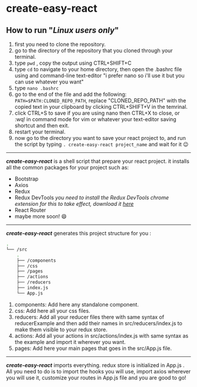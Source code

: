 # create-easy-react

## How to run "<em>Linux users only</em>"

1. first you need to clone the repository.
2. go to the directory of the repository that you cloned through your terminal.
3. type `pwd` , copy the output using CTRL+SHIFT+C
4. type `cd` to navigate to your home directory, then open the .bashrc file using and command-line text-editor "i prefer nano so i'll use it but you can use whatever you want"
5. type `nano .bashrc`
6. go to the end of the file and add the following: `PATH=$PATH:CLONED_REPO_PATH`, replace "CLONED_REPO_PATH" with the copied text in your clipboard by clicking CTRL+SHIFT+V in the temrinal.
7. click CTRL+S to save if you are using nano then CTRL+X to close, or :wq! in command mode for vim or whatever your text-editor saving shortcut and then exit.
8. restart your terminal.
9. now go to the directory you want to save your react project to, and run the script by typing `. create-easy-react project_name` and wait for it :wink:


---


<em>**create-easy-react**</em> is a shell script that prepare your react project. it installs all the common packages for your project such as:

- Bootstrap
- Axios
- Redux
- Redux DevTools *you need to install the Redux DevTools chrome extension for this to take effect, download it [here](https://chrome.google.com/webstore/detail/redux-devtools/lmhkpmbekcpmknklioeibfkpmmfibljd?hl=en)*
- React Router
- maybe more soon! :smile:

---


<em>**create-easy-react**</em> generates this project structure for you :

```bash
.
└── /src
    .
    ├── /components
    ├── /css    
    ├── /pages                           
    ├── /actions
    ├── /reducers
    ├── index.js
    └── App.js
```

1. components: Add here any standalone component.
2. css: Add here all your css files.
3. reducers: Add all your reducer files there with same syntax of reducerExample and then add their names in src/reducers/index.js to make them visible to your redux store.
4. actions: Add all your actions in src/actions/index.js with same syntax as the example and import it wherever you want.
5. pages: Add here your main pages that goes in the src/App.js file.

---

<em>**create-easy-react**</em> imports everything. redux store is initialized in App.js .
All you need to do is to import the hooks you will use, import axios wherever you will use it, customize your routes in App.js file and you are good to go!
